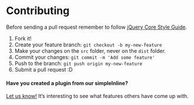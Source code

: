 # Contributing

Before sending a pull request remember to follow [jQuery Core Style Guide](http://contribute.jquery.org/style-guide/js/).

1. Fork it!
2. Create your feature branch: `git checkout -b my-new-feature`
3. Make your changes on the `src` folder, never on the `dist` folder.
4. Commit your changes: `git commit -m 'Add some feature'`
5. Push to the branch: `git push origin my-new-feature`
6. Submit a pull request :D

#### Have you created a plugin from our simpleInline?

[Let us know!](https://github.com/hendrikbeneke/simpleInline/wiki/Sites) It’s interesting to see what features others have come up with.
